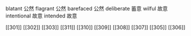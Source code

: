 




blatant 公然
flagrant 公然
barefaced 公然
deliberate 蓄意
wilful 故意
intentional 故意
intended 故意

[[301]]
[[302]]
[[303]]
[[311]]
[[310]]
[[309]]
[[308]]
[[307]]
[[305]]
[[306]]